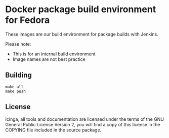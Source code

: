 Docker package build environment for Fedora
===========================================

These images are our build environment for package builds with Jenkins.

Please note:
* This is for an internal build environment
* Image names are not best practice

## Building

```
make all
make push
```

## License

Icinga, all tools and documentation are licensed under the terms of the GNU
General Public License Version 2, you will find a copy of this license in the
COPYING file included in the source package.
